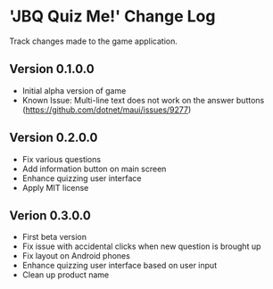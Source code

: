 # 'JBQ Quiz Me!' Change Log

Track changes made to the game application.

## Version 0.1.0.0

- Initial alpha version of game
- Known Issue: Multi-line text does not work on the answer buttons (https://github.com/dotnet/maui/issues/9277)

## Version 0.2.0.0

- Fix various questions
- Add information button on main screen
- Enhance quizzing user interface
- Apply MIT license

## Verion 0.3.0.0

- First beta version
- Fix issue with accidental clicks when new question is brought up
- Fix layout on Android phones
- Enhance quizzing user interface based on user input
- Clean up product name